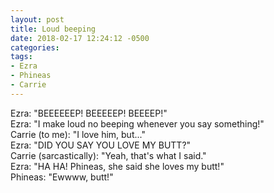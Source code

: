 ```yaml
---
layout: post
title: Loud beeping
date: 2018-02-17 12:24:12 -0500
categories:
tags:
- Ezra
- Phineas
- Carrie
---
```


Ezra: "BEEEEEEP! BEEEEEP! BEEEEP!"<br/>
Ezra: "I make loud no beeping whenever you say something!"<br/>
Carrie (to me): "I love him, but..."<br/>
Ezra: "DID YOU SAY YOU LOVE MY BUTT?"<br/>
Carrie (sarcastically): "Yeah, that's what I said."<br/>
Ezra: "HA HA! Phineas, she said she loves my butt!"<br/>
Phineas: "Ewwww, butt!"
